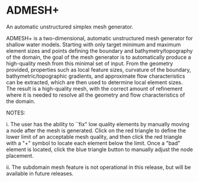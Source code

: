 # ADMESH+
An automatic unstructured simplex mesh generator.

ADMESH+ is a two-dimensional, automatic unstructured mesh generator for 
shallow water models. Starting with only target minimum and maximum element
sizes and points defining the boundary and bathymetry/topography of the 
domain, the goal of the mesh generator is to automatically produce a 
high-quality mesh from this minimal set of input. From the geometry 
provided, properties such as local feature sizes, curvature of the boundary, 
bathymetric/topographic gradients, and approximate flow characteristics can 
be extracted, which are then used to determine local element sizes. The 
result is a high-quality mesh, with the correct amount of refinement where 
it is needed to resolve all the geometry and flow characteristics of the 
domain.


NOTES: 

  i. The user has the ability to ``fix" low quality elements by manually moving a node after the mesh is generated. Click on the red triangle to define the lower limit of an acceptable mesh quality, and then click the red triangle with a "+" symbol to locate each element below the limit. Once a "bad" element is located, click the blue triangle button to manually adjust the node placement.

  ii. The subdomain mesh feature is not operational in this release, but will be available in future releases. 

 

